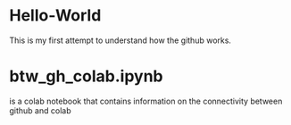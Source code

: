 # Hello-World

This is my first attempt to understand how the github works. 

# btw_gh_colab.ipynb 
is a colab notebook that contains information on the connectivity between github and colab

